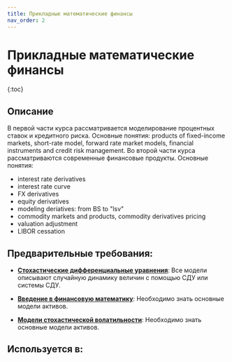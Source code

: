 ```yaml
---
title: Прикладные математические финансы
nav_order: 2
---
```


# Прикладные математические финансы


{:toc}

## Описание 
В первой части курса рассматривается моделирование процентных ставок и кредитного риска. 
Основные понятия: products of fixed-income markets, short-rate model, forward rate market models,
financial instruments and credit risk management.
Во второй части курса рассматриваются современные финансовые продукты.
Основные понятия:
- interest rate derivatives
- interest rate curve
- FX derivatives
- equity derivatives
- modeling deriatives: from BS to "lsv"
- commodity markets and products, commodity derivatives pricing
- valuation adjustment
- LIBOR cessation 


## Предварительные требования:

- **[Стохастические дифференциальные уравнения](sde.md)**: Все модели описывают случайную динамику величин с помощью СДУ или системы СДУ.


- **[Введение в финансовую математику](intro_fin_math.md)**: Необходимо знать основные модели активов. 


- **[Модели стохастической волатильности](lsv.md)**: Необходимо знать основные модели активов. 



## Используется в:
